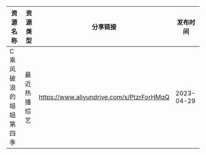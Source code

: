 | 资源名称        | 资源类型   | 分享链接                                      | 发布时间       |
| ----------- | ------ | ----------------------------------------- | ---------- |
| C乘风破浪的姐姐第四季 | 最近热播综艺 | https://www.aliyundrive.com/s/PtzrForHMqQ | 2023-04-29 |
